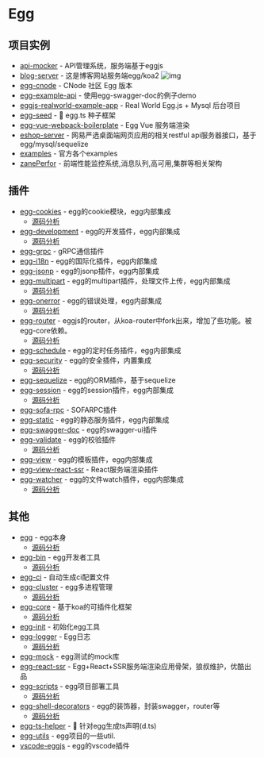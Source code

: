 # Egg


## 项目实例

- [api-mocker](https://github.com/DXY-F2E/api-mocker) - API管理系统，服务端基于eggjs
- [blog-server](https://github.com/immisso/blog-server) - 这是博客网站服务端egg/koa2 ![img](https://img.shields.io/github/stars/immisso/blog-server)
- [egg-cnode](https://github.com/cnodejs/egg-cnode) - CNode 社区 Egg 版本
- [egg-example-api](https://github.com/FunnyLiu/egg-example-api) - 使用egg-swagger-doc的例子demo
- [eggjs-realworld-example-app](https://github.com/eggjs-community/eggjs-realworld-example-app) - Real World Egg.js + Mysql 后台项目
- [egg-seed](https://github.com/ErikJiang/egg-seed) - <g-emoji class="g-emoji" alias="seedling" fallback-src="https://github.githubassets.com/images/icons/emoji/unicode/1f331.png">🌱</g-emoji> egg.ts 种子框架
- [egg-vue-webpack-boilerplate](https://github.com/easy-team/egg-vue-webpack-boilerplate) - Egg Vue 服务端渲染
- [eshop-server](https://github.com/layverns/eshop-server) - 网易严选桌面端网页应用的相关restful api服务器接口，基于egg/mysql/sequelize
- [examples](https://github.com/eggjs/examples) - 官方各个examples
- [zanePerfor](https://github.com/wangweianger/zanePerfor) - 前端性能监控系统,消息队列,高可用,集群等相关架构



## 插件

- [egg-cookies](https://github.com/eggjs/egg-cookies) - egg的cookie模块，egg内部集成
    - [源码分析](https://github.com/FunnyLiu/egg-cookies/tree/readsource)
- [egg-development](https://github.com/eggjs/egg-development) - egg的开发插件，egg内部集成
    - [源码分析](https://github.com/FunnyLiu/egg-development/tree/readsource)
- [egg-grpc](https://github.com/eggjs/egg-grpc) - gRPC通信插件
- [egg-i18n](https://github.com/eggjs/egg-i18n) - egg的国际化插件，egg内部集成
- [egg-jsonp](https://github.com/eggjs/egg-jsonp) - egg的jsonp插件，egg内部集成
- [egg-multipart](https://github.com/eggjs/egg-multipart) - egg的multipart插件，处理文件上传，egg内部集成
    - [源码分析](https://github.com/FunnyLiu/egg-multipart/tree/readsource)
- [egg-onerror](https://github.com/eggjs/egg-onerror) - egg的错误处理，egg内部集成
    - [源码分析](https://github.com/FunnyLiu/egg-onerror/tree/readsource)
- [egg-router](https://github.com/eggjs/egg-router) - eggjs的router，从koa-router中fork出来，增加了些功能。被egg-core依赖。
    - [源码分析](https://github.com/FunnyLiu/egg-router/tree/readsource)
- [egg-schedule](https://github.com/eggjs/egg-schedule) - egg的定时任务插件，egg内部集成
- [egg-security](https://github.com/eggjs/egg-security) - egg的安全插件，内置集成
    - [源码分析](https://github.com/FunnyLiu/egg-security/tree/readsource)
- [egg-sequelize](https://github.com/eggjs/egg-sequelize) - egg的ORM插件，基于sequelize
- [egg-session](https://github.com/eggjs/egg-session) - egg的session插件，egg内部集成
    - [源码分析](https://github.com/FunnyLiu/egg-session/tree/readsource)
- [egg-sofa-rpc](https://github.com/eggjs/egg-sofa-rpc) - SOFARPC插件
- [egg-static](https://github.com/eggjs/egg-static) - egg的静态服务插件，egg内部集成
- [egg-swagger-doc](https://github.com/Ysj291823/egg-swagger-doc) - egg的swagger-ui插件
- [egg-validate](https://github.com/eggjs/egg-validate) - egg的校验插件
    - [源码分析](https://github.com/FunnyLiu/egg-validate/tree/readsource)
- [egg-view](https://github.com/eggjs/egg-view) - egg的模板插件，egg内部集成
- [egg-view-react-ssr](https://github.com/easy-team/egg-view-react-ssr) - React服务端渲染插件 
- [egg-watcher](https://github.com/eggjs/egg-watcher) - egg的文件watch插件，egg内部集成
    - [源码分析](https://github.com/FunnyLiu/egg-watcher/tree/readsource)


## 其他

- [egg](https://github.com/eggjs/egg) - egg本身
    - [源码分析](https://github.com/FunnyLiu/egg/tree/readsource)
- [egg-bin](https://github.com/eggjs/egg-bin) - egg开发者工具
    - [源码分析](https://github.com/FunnyLiu/egg-bin/tree/readsource)
- [egg-ci](https://github.com/eggjs/egg-ci) - 自动生成ci配置文件
- [egg-cluster](https://github.com/eggjs/egg-cluster) - egg多进程管理
    - [源码分析](https://github.com/FunnyLiu/egg-cluster/tree/readsource)
- [egg-core](https://github.com/eggjs/egg-core) - 基于koa的可插件化框架
    - [源码分析](https://github.com/FunnyLiu/egg-core/tree/readsource)
- [egg-init](https://github.com/eggjs/egg-init) - 初始化egg工具
- [egg-logger](https://github.com/eggjs/egg-logger) - Egg日志
    - [源码分析](https://github.com/FunnyLiu/egg-logger/tree/readsource)
- [egg-mock](https://github.com/eggjs/egg-mock) - egg测试的mock库
- [egg-react-ssr](https://github.com/ykfe/egg-react-ssr) - Egg+React+SSR服务端渲染应用骨架，狼叔维护，优酷出品
- [egg-scripts](https://github.com/eggjs/egg-scripts) - egg项目部署工具
    - [源码分析](https://github.com/FunnyLiu/egg-scripts/tree/readsource)
- [egg-shell-decorators](https://github.com/super2god/egg-shell-decorators) - egg的装饰器，封装swagger，router等
    - [源码分析](https://github.com/FunnyLiu/egg-shell-decorators/tree/readsource)
- [egg-ts-helper](https://github.com/whxaxes/egg-ts-helper) - <g-emoji class="g-emoji" alias="fried_egg" fallback-src="https://github.githubassets.com/images/icons/emoji/unicode/1f373.png">🍳</g-emoji> 针对egg生成ts声明(d.ts)
- [egg-utils](https://github.com/eggjs/egg-utils) - egg项目的一些util.
- [vscode-eggjs](https://github.com/eggjs/vscode-eggjs) - egg的vscode插件


